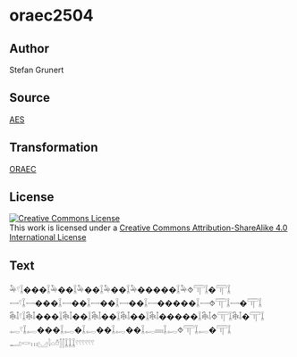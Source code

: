# oraec2504

## Author

Stefan Grunert

## Source

[AES](https://github.com/simondschweitzer/aes)

## Transformation

[ORAEC](https://oraec.github.io/)

## License

<a rel="license" href="http://creativecommons.org/licenses/by-sa/4.0/"><img alt="Creative Commons License" style="border-width:0" src="https://i.creativecommons.org/l/by-sa/4.0/88x31.png" /></a><br />This work is licensed under a <a rel="license" href="http://creativecommons.org/licenses/by-sa/4.0/">Creative Commons Attribution-ShareAlike 4.0 International License</a>

## Text

𓅆𓍢𓆼���𓆼𓅆��𓆼𓅆��𓆼𓅆��𓆼𓅆�����𓆼𓅆⯑𓋳𓆼�𓋳𓆼<br>
𓌕𓍢𓆼𓌕���𓆼𓌕��𓆼𓌕��𓆼𓌕��𓆼𓌕�����𓆼𓌕⯑𓋳𓆼𓌕�𓋳𓆼<br>
𓇗𓄤𓍢𓆼𓇗𓄤���𓆼𓇗𓄤��𓆼𓇗𓄤��𓆼𓇗𓄤��𓆼𓇗𓄤�����𓆼𓇗𓄤⯑𓋳𓆼𓇗𓄤�𓋳𓆼<br>
𓉻𓍢𓆼𓉻���𓆼𓉻�𓆼𓉻��𓆼𓉻��𓆼𓉻𓏤𓏤𓏤𓏤𓏤𓆼𓉻⯑𓋳𓆼𓉻�𓋳𓆼<br>
𓂝𓎙𓏥𓈋𓇋𓏏𓏊𓂭𓂭𓆼𓆼𓆼𓍢𓍢𓍢𓍢𓍢𓍢<br>
